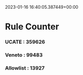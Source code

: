 2023-01-16 16:40:05.387449+00:00
# Rule Counter 
 ### UCATE : 359626

 ### Veneto : 99483

 ### Allowlist : 13927